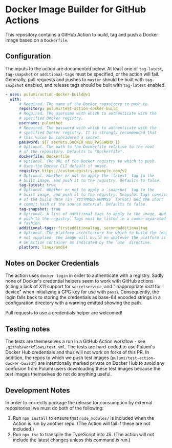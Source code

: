 # Docker Image Builder for GitHub Actions

This repository contains a GitHub Action to build, tag and push a Docker image based on a `Dockerfile`.

## Configuration

The inputs to the action are documented below. At least one of `tag-latest`, `tag-snapshot` or `additional-tags` must be
specified, or the action will fail. Generally, pull requests and pushes to `master` should be built with `tag-snapshot`
enabled, and release tags should be built with `tag-latest` enabled.

```yaml
- uses: pulumi/action-docker-build@v1
  with:
      # Required. The name of the Docker repository to push to.
      repository: pulumi/test-action-docker-build
      # Required. The username with which to authenticate with the
      # specified Docker registry.
      username: pulumibot
      # Required. The password with which to authenticate with the
      # specified Docker registry. It is strongly recommended that
      # this value be considered a secret.
      password: ${{ secrets.DOCKER_HUB_PASSWORD }}
      # Optional. The path to the Dockerfile relative to the root
      # of the repository. Defaults to "Dockerfile".
      dockerfile: Dockerfile
      # Optional. The URL of the Docker registry to which to push.
      # Uses the Docker CLI default if unset.
      registry: https://customregistry.example.com/v2
      # Optional. Whether or not to apply the `latest` tag to the
      # built image, and push it to the registry. Defaults to false.
      tag-latest: true
      # Optional. Whether or not to apply a `snapshot` tag to the
      # built image, and push it to the registry. Snapshot tags consist
      # of the build date (in `YYYYMMDD-HHMMSS` format) and the short
      # commit hash of the source material. Defaults to false.
      tag-snapshot: true
      # Optional. A list of additional tags to apply to the image, and
      # push to the registry. Tags must be listed in a comma-separated
      # fashion.
      additional-tags: firstadditionaltag, secondadditionaltag
      # Optional. The platform architecture for which to build the image.  If
      # not supplied, the image will build on whatever the platform is of the
      # GH Action container as indicated by the `use` directive.
      platform: linux/amd64
```

## Notes on Docker Credentials

The action uses `docker login` in order to authenticate with a registry. Sadly none of Docker's credential helpers seem
to work with GitHub actions (citing a lack of X11 support for `secretservice`, and "inappropriate ioctl for device" when
initializing a GPG key for use with `pass`). Consequently, the login falls back to storing the credentials as base-64
encoded strings in a configuration directory with a warning emitted showing the path.

Pull requests to use a credentials helper are welcomed!

## Testing notes

The tests are themeselves a run in a GitHub Action workflow - see `.github/workflows/test.yml`.  The tests are hard-coded to use Pulumi's Docker Hub credentials and thus will not work on forks of this PR.  In addition, the repos to which we push test images (`pulumi/test-action-docker-build*`) are intentionally marked private on Docker Hub to avoid any confusion from Pulumi users downloading these test images because the test images themselves do not do anything useful.

## Development Notes

In order to correctly package the release for consumption by external repositories, we must do both of the following:

1. Run `npm install` to ensure that `node_modules/` is included when the Action is run by another repo.  (The Action will fail if these are not included.)
2. Run `npx tsc` to transpile the TypeScript into JS.  (The action will not include the latest changes unless this command is run.)
